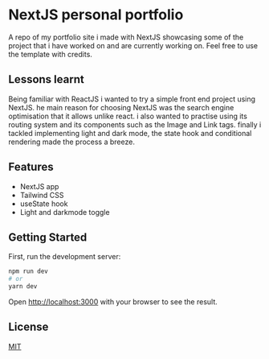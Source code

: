 # NextJS personal portfolio
A repo of my portfolio site i made with NextJS showcasing some of the project that i have worked on and are currently working on. Feel free to use the template with credits.

## Lessons learnt
Being familiar with ReactJS i wanted to try a simple front end project using NextJS. he main reason for choosing NextJS was the search engine optimisation that it allows unlike react. i also wanted to practise using its routing system and its components such as the Image and Link tags. finally i tackled implementing light and dark mode, the state hook and conditional rendering made the process a breeze.

## Features
- NextJS app
- Tailwind CSS
- useState hook
- Light and darkmode toggle

## Getting Started

First, run the development server:

```bash
npm run dev
# or
yarn dev
```

Open [http://localhost:3000](http://localhost:3000) with your browser to see the result.

## License
[MIT](https://choosealicense.com/licenses/mit/)


